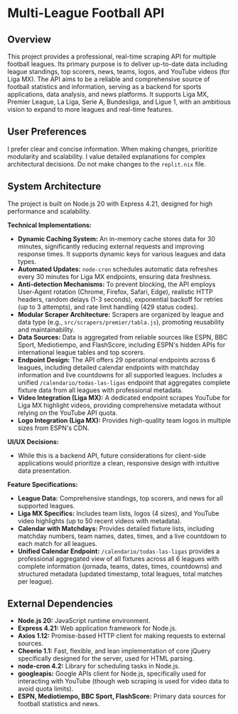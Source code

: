 # Multi-League Football API

## Overview
This project provides a professional, real-time scraping API for multiple football leagues. Its primary purpose is to deliver up-to-date data including league standings, top scorers, news, teams, logos, and YouTube videos (for Liga MX). The API aims to be a reliable and comprehensive source of football statistics and information, serving as a backend for sports applications, data analysis, and news platforms. It supports Liga MX, Premier League, La Liga, Serie A, Bundesliga, and Ligue 1, with an ambitious vision to expand to more leagues and real-time features.

## User Preferences
I prefer clear and concise information. When making changes, prioritize modularity and scalability. I value detailed explanations for complex architectural decisions. Do not make changes to the `replit.nix` file.

## System Architecture
The project is built on Node.js 20 with Express 4.21, designed for high performance and scalability.

**Technical Implementations:**
*   **Dynamic Caching System:** An in-memory cache stores data for 30 minutes, significantly reducing external requests and improving response times. It supports dynamic keys for various leagues and data types.
*   **Automated Updates:** `node-cron` schedules automatic data refreshes every 30 minutes for Liga MX endpoints, ensuring data freshness.
*   **Anti-detection Mechanisms:** To prevent blocking, the API employs User-Agent rotation (Chrome, Firefox, Safari, Edge), realistic HTTP headers, random delays (1-3 seconds), exponential backoff for retries (up to 3 attempts), and rate limit handling (429 status codes).
*   **Modular Scraper Architecture:** Scrapers are organized by league and data type (e.g., `src/scrapers/premier/tabla.js`), promoting reusability and maintainability.
*   **Data Sources:** Data is aggregated from reliable sources like ESPN, BBC Sport, Mediotiempo, and FlashScore, including ESPN's hidden APIs for international league tables and top scorers.
*   **Endpoint Design:** The API offers 29 operational endpoints across 6 leagues, including detailed calendar endpoints with matchday information and live countdowns for all supported leagues. Includes a unified `/calendario/todas-las-ligas` endpoint that aggregates complete fixture data from all leagues with professional metadata.
*   **Video Integration (Liga MX):** A dedicated endpoint scrapes YouTube for Liga MX highlight videos, providing comprehensive metadata without relying on the YouTube API quota.
*   **Logo Integration (Liga MX):** Provides high-quality team logos in multiple sizes from ESPN's CDN.

**UI/UX Decisions:**
*   While this is a backend API, future considerations for client-side applications would prioritize a clean, responsive design with intuitive data presentation.

**Feature Specifications:**
*   **League Data:** Comprehensive standings, top scorers, and news for all supported leagues.
*   **Liga MX Specifics:** Includes team lists, logos (4 sizes), and YouTube video highlights (up to 50 recent videos with metadata).
*   **Calendar with Matchdays:** Provides detailed fixture lists, including matchday numbers, team names, dates, times, and a live countdown to each match for all leagues.
*   **Unified Calendar Endpoint:** `/calendario/todas-las-ligas` provides a professional aggregated view of all fixtures across all 6 leagues with complete information (jornada, teams, dates, times, countdowns) and structured metadata (updated timestamp, total leagues, total matches per league).

## External Dependencies
*   **Node.js 20:** JavaScript runtime environment.
*   **Express 4.21:** Web application framework for Node.js.
*   **Axios 1.12:** Promise-based HTTP client for making requests to external sources.
*   **Cheerio 1.1:** Fast, flexible, and lean implementation of core jQuery specifically designed for the server, used for HTML parsing.
*   **node-cron 4.2:** Library for scheduling tasks in Node.js.
*   **googleapis:** Google APIs client for Node.js, specifically used for interacting with YouTube (though web scraping is used for video data to avoid quota limits).
*   **ESPN, Mediotiempo, BBC Sport, FlashScore:** Primary data sources for football statistics and news.